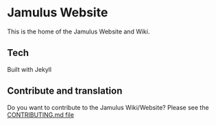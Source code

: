# Jamulus Website

This is the home of the Jamulus Website and Wiki.

## Tech

Built with Jekyll

## Contribute and translation

Do you want to contribute to the Jamulus Wiki/Website? Please see the [CONTRIBUTING.md file](CONTRIBUTING.md)
